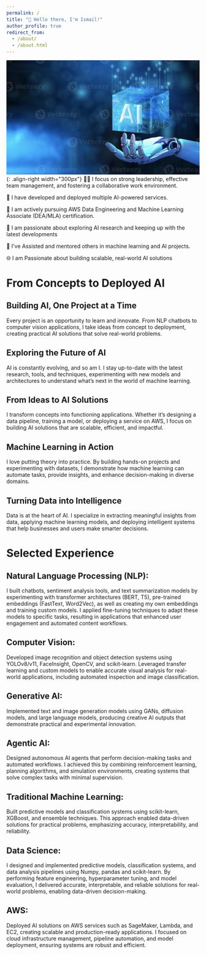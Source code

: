 ```yaml
---
permalink: /
title: "👋 Hello there, I'm Ismail!"
author_profile: true
redirect_from: 
  - /about/
  - /about.html
---
```



![Illustration of combining vision and language modalities](/images/for_about.png){: .align-right width="300px"}
🧑‍💼 I focus on strong leadership, effective team management, and fostering a collaborative work environment.

🚀 I have developed and deployed multiple AI-powered services.

📜 I am actively pursuing AWS Data Engineering and Machine Learning Associate (DEA/MLA) certification.

🔬 I am passionate about exploring AI research and keeping up with the latest developments

🤝 I've Assisted and mentored others in machine learning and AI projects.

🌐 I am Passionate about building scalable, real-world AI solutions


# From Concepts to Deployed AI

## Building AI, One Project at a Time

Every project is an opportunity to learn and innovate. From NLP chatbots to computer vision applications, I take ideas from concept to deployment, creating practical AI solutions that solve real-world problems.

## Exploring the Future of AI
AI is constantly evolving, and so am I. I stay up-to-date with the latest research, tools, and techniques, experimenting with new models and architectures to understand what’s next in the world of machine learning.

## From Ideas to AI Solutions
I transform concepts into functioning applications. Whether it’s designing a data pipeline, training a model, or deploying a service on AWS, I focus on building AI solutions that are scalable, efficient, and impactful.

## Machine Learning in Action
I love putting theory into practice. By building hands-on projects and experimenting with datasets, I demonstrate how machine learning can automate tasks, provide insights, and enhance decision-making in diverse domains.

## Turning Data into Intelligence
Data is at the heart of AI. I specialize in extracting meaningful insights from data, applying machine learning models, and deploying intelligent systems that help businesses and users make smarter decisions.


# Selected Experience

## Natural Language Processing (NLP):
I built chatbots, sentiment analysis tools, and text summarization models by experimenting with transformer architectures (BERT, T5), pre-trained embeddings (FastText, Word2Vec), as well as creating my own embeddings and training custom models. I applied fine-tuning techniques to adapt these models to specific tasks, resulting in applications that enhanced user engagement and automated content workflows.

## Computer Vision: 
Developed image recognition and object detection systems using YOLOv8/v11, FaceInsight, OpenCV, and scikit-learn. Leveraged transfer learning and custom models to enable accurate visual analysis for real-world applications, including automated inspection and image classification.

## Generative AI: 
Implemented text and image generation models using GANs, diffusion models, and large language models, producing creative AI outputs that demonstrate practical and experimental innovation.

## Agentic AI: 
Designed autonomous AI agents that perform decision-making tasks and automated workflows. I achieved this by combining reinforcement learning, planning algorithms, and simulation environments, creating systems that solve complex tasks with minimal supervision.

## Traditional Machine Learning: 
Built predictive models and classification systems using scikit-learn, XGBoost, and ensemble techniques. This approach enabled data-driven solutions for practical problems, emphasizing accuracy, interpretability, and reliability.

## Data Science: 
I designed and implemented predictive models, classification systems, and data analysis pipelines using Numpy, pandas and scikit-learn. By performing feature engineering, hyperparameter tuning, and model evaluation, I delivered accurate, interpretable, and reliable solutions for real-world problems, enabling data-driven decision-making.

## AWS: 
Deployed AI solutions on AWS services such as SageMaker, Lambda, and EC2, creating scalable and production-ready applications. I focused on cloud infrastructure management, pipeline automation, and model deployment, ensuring systems are robust and efficient.